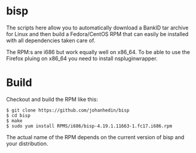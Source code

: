 bisp
====

The scripts here allow you to automatically download a BankID tar archive for
Linux and then build a Fedora/CentOS RPM that can easily be installed with all
dependencies taken care of.

The RPM:s are i686 but work equally well on x86\_64. To be able to use
the Firefox pluing on x86\_64 you need to install nspluginwrapper.

Build
====
Checkout and build the RPM like this:

    $ git clone https://github.com/johanhedin/bisp
    $ cd bisp
    $ make
    $ sudo yum install RPMS/i686/bisp-4.19.1.11663-1.fc17.i686.rpm

The actual name of the RPM depends on the current version of bisp and
your distribution.
